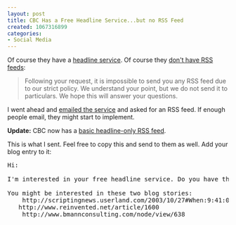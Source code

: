 ```yaml
--- 
layout: post
title: CBC Has a Free Headline Service...but no RSS Feed
created: 1067316899
categories: 
- Social Media
---
```


<p>Of course they have a <a href="http://www.cbc.ca/freeheadlines/index.html">headline service</a>. Of course they <a href="http://www.reinvented.net/article/1600">don't have RSS feeds</a>:</p>
<blockquote>
Following your request, it is impossible to send you any RSS feed due to our strict policy. We understand your point, but we do not send it to particulars. We hope this will answer your questions.
</blockquote>

<p>I went ahead and <a href="http://www.cbc.ca/freeheadlines/contact.html">emailed the service</a> and asked for an RSS feed. If enough people email, they might start to implement.</p>

<p><strong>Update:</strong> CBC now has a <a href="/node/1401" title="CBC RSS feeds">basic headline-only RSS feed</a>.</p>

<!--break-->
<p>This is what I sent. Feel free to copy this and send to them as well. Add your blog entry to it:</p>
<pre>Hi:<br /><br />I'm interested in your free headline service. Do you have them available as an RSS feed?<br /><br />You might be interested in these two blog stories:<br />	http://scriptingnews.userland.com/2003/10/27#When:9:41:06AM<br />	http://www.reinvented.net/article/1600<br />	http://www.bmannconsulting.com/node/view/638</pre>
